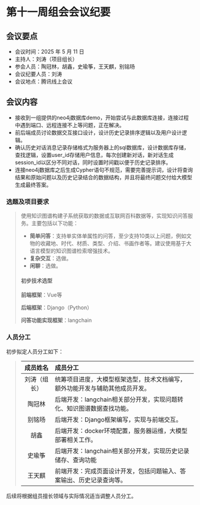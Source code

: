 # 第十一周组会会议纪要

## 会议要点

* 会议时间：2025 年 5 月 11 日
* 主持人：刘涛（项目组长）
* 参会人员：陶冠林，胡鑫，史瑜筝，王天麒，别铭旸
* 会议纪要人员：刘涛
* 会议地点：腾讯线上会议

## 会议内容

- 接收到一组提供的neo4j数据库demo，开始尝试与此数据库连接，连接过程中遇到端口、远程连接不上等问题，正在解决。
- 前后端成员讨论数据交互接口设计，设计历史记录排序逻辑以及用户设计逻辑。
- 确认历史对话消息记录存储格式为服务器上的sql数据库，设计数据库存储，查找逻辑，设置user_id存储用户信息，每次创建新对话，新对话生成session_id以区分不同对话，同时设置时间戳以便于历史记录排序。
- 连接neo4j数据库之后生成Cypher语句不规范，需要完善提示词，设计将查询结果和原始问题以及历史记录结合的数据结构，并且将最终问题交付给大模型生成最终答案。

>
### 选题及项目要求
>
> 使用知识图谱构建子系统获取的数据或互联网百科数据等，实现知识问答服务。主要包括以下功能：  
>
> - **简单问答**：支持单实体单属性的问答，至少支持10类以上问题，例如文物的收藏地、时代、材质、类型、介绍、书画作者等。建议使用基于大语言模型的知识图谱检索增强技术。  
> - **复杂交互**：选做。  
> - **闲聊**：选做。 
>
> #### 初步技术选型
>
> **前端框架**：Vue等
>
> **后端框架**：Django（Python）  
>
> **问答功能实现框架**：langchain  
>
### 人员分工

初步拟定人员分工如下：

> |    成员姓名    | 成员分工                                                                 |
> | :------------: | :----------------------------------------------------------------------- |
> | 刘涛（组长） | 统筹项目进度，大模型框架选型，技术文档编写，额外功能开发与辅助其他成员开发。 |
> |      陶冠林      | 后端开发：langchain相关部分开发，实现问题转化、知识图谱数据查找功能。   |
> |      别铭旸      | 后端开发：Django框架编写，实现与前端交互。 |
> |      胡鑫      | 后端开发：docker环境配置，服务器运维，大模型部署相关工作。 |
> |     史瑜筝     | 后端开发：langchain相关部分开发，实现历史记录储存、查询功能|
> |      王天麒      | 前端开发：完成页面设计开发，包括问题输入、答案输出、历史记录查询等。       |
>
后续将根据组员擅长领域与实际情况适当调整人员分工。
